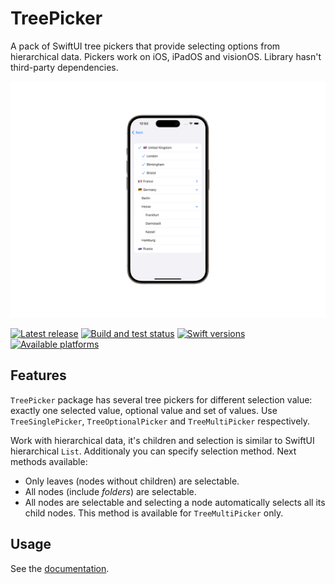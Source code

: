 # TreePicker

A pack of SwiftUI tree pickers that provide selecting options from hierarchical data. Pickers work on iOS, iPadOS and visionOS. Library hasn't third-party dependencies.

![TreeMultiPicker example](Sources/TreePicker/TreePicker.docc/Resources/iOS-1.png)

[![Latest release](https://img.shields.io/github/v/release/borisovodov/TreePicker)](https://github.com/borisovodov/TreePicker/releases)
[![Build and test status](https://github.com/borisovodov/TreePicker/actions/workflows/workflow.yml/badge.svg)](https://github.com/borisovodov/TreePicker/actions/workflows/workflow.yml)
[![Swift versions](https://img.shields.io/endpoint?url=https%3A%2F%2Fswiftpackageindex.com%2Fapi%2Fpackages%2Fborisovodov%2FTreePicker%2Fbadge%3Ftype%3Dswift-versions)](https://swiftpackageindex.com/borisovodov/TreePicker)
[![Available platforms](https://img.shields.io/endpoint?url=https%3A%2F%2Fswiftpackageindex.com%2Fapi%2Fpackages%2Fborisovodov%2FTreePicker%2Fbadge%3Ftype%3Dplatforms)](https://swiftpackageindex.com/borisovodov/TreePicker)

## Features

`TreePicker` package has several tree pickers for different selection value: exactly one selected value, optional value and set of values. Use `TreeSinglePicker`, `TreeOptionalPicker` and `TreeMultiPicker` respectively.

Work with hierarchical data, it's children and selection is similar to SwiftUI hierarchical `List`. Additionaly you can specify selection method. Next methods available:
* Only leaves (nodes without children) are selectable.
* All nodes (include *folders*) are selectable.
* All nodes are selectable and selecting a node automatically selects all its child nodes. This method is available for `TreeMultiPicker` only.

## Usage

See the [documentation](https://swiftpackageindex.com/borisovodov/TreePicker/main/documentation/treepicker).
